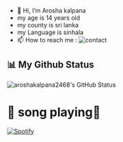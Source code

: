 - 👋 Hi, I’m Arosha kalpana
- my age is 14 years old
- my county is sri lanka
- my Language is sinhala
- 📫 How to reach me : ![contact](https://img.shields.io/badge/Contact%20me-On%20Telegram-blue)


## 📊 My Github Status
![aroshakalpana2468's GitHub Status](https://github-readme-stats.vercel.app/api?username=aroshakalpana2468&show_icons=true&include_all_commits=true&theme=react&cache_seconds=3200&hide_border=true)


  
# 🎵 song playing🎵 
[![Spotify](https://novatorem.vercel.app/api/spotify)](https://spotify.com/)



<!---
Aroshakalpana2468/Aroshakalpana2468 is a ✨ special ✨ repository because its `README.md` (this file) appears on your GitHub profile.
You can click the Preview link to take a look at your changes.
--->
